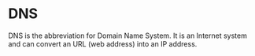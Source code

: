 # DNS

DNS is the abbreviation for Domain Name System. It is an Internet system and can convert an URL (web address) into an IP address.
